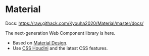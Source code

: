# Material

Docs: https://raw.githack.com/Kyouha2020/Material/master/docs/

The next-generation Web Component library is here.

* Based on [Material Design](https://material.io/).
* Use [CSS Houdini](https://ishoudinireadyyet.com/) and the latest CSS features.
